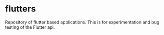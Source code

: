 # flutters
Repository of flutter based applications. This is for experimentation and bug testing of the Flutter api.
